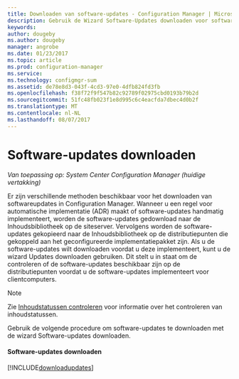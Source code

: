 ```yaml
---
title: Downloaden van software-updates - Configuration Manager | Microsoft Docs
description: Gebruik de Wizard Software-Updates downloaden voor software-updates downloaden en ze distribueren naar distributiepunten, zodat ze klaar om te implementeren op clients.
keywords: 
author: dougeby
ms.author: dougeby
manager: angrobe
ms.date: 01/23/2017
ms.topic: article
ms.prod: configuration-manager
ms.service: 
ms.technology: configmgr-sum
ms.assetid: de78e8d3-043f-4cd3-97e0-4dfb824fd3fb
ms.openlocfilehash: f38f72f9f547b82c92789f02975cbd0193b79b2d
ms.sourcegitcommit: 51fc48fb023f1e8d995c6c4eacfda7dbec4d0b2f
ms.translationtype: MT
ms.contentlocale: nl-NL
ms.lasthandoff: 08/07/2017
---
```

# <a name="download-software-updates"></a>Software-updates downloaden  

*Van toepassing op: System Center Configuration Manager (huidige vertakking)*

Er zijn verschillende methoden beschikbaar voor het downloaden van softwareupdates in Configuration Manager. Wanneer u een regel voor automatische implementatie (ADR) maakt of software-updates handmatig implementeert, worden de software-updates gedownload naar de Inhoudsbibliotheek op de siteserver. Vervolgens worden de software-updates gekopieerd naar de Inhoudsbibliotheek op de distributiepunten die gekoppeld aan het geconfigureerde implementatiepakket zijn. Als u de software-updates wilt downloaden voordat u deze implementeert, kunt u de wizard Updates downloaden gebruiken. Dit stelt u in staat om de controleren of de software-updates beschikbaar zijn op de distributiepunten voordat u de software-updates implementeert voor clientcomputers.  

> [!NOTE]  
>  Zie [Inhoudstatussen controleren](../deploy-use/monitor-software-updates.md#BKMK_ContentStatus) voor informatie over het controleren van inhoudstatussen.  

Gebruik de volgende procedure om software-updates te downloaden met de wizard Software-updates downloaden.  

#### <a name="to-download-software-updates"></a>Software-updates downloaden  
[!INCLUDE[downloadupdates](..\includes\downloadupdates.md)]
<!---
1.  In the Configuration Manager console, navigate to **Software Library** > **Software Updates**.  

3.  Choose the software update to download by using one of the following methods:  

    -   Select one or more software update groups from **Software Update Groups**, and then, on the **Home** tab, in the **Update Group** group, click **Download**.  

    -   Select one or more software updates from **All Software Updates**, and then, on the **Home** tab, in the **Update** group, click **Download**.  

        > [!NOTE]  
        >  On the **All Software Updates** node, Configuration Manager displays only software updates with a **Critical** and **Security** classification that have been released in the last 30 days.  

        > [!TIP]  
        >  Click **Add Criteria** to filter the software updates that are displayed in the **All Software Updates** node, save search criteria that you often use, and then manage saved searches on the **Search** tab.  

         The **Download Software Updates Wizard** opens.  

4.  On the **Deployment Package** page, configure the following settings:  

    1.  **Select deployment package**: Choose this setting to select an existing deployment package for the software updates that are in the deployment.  

        > [!NOTE]  
        >  Software updates that have already been downloaded to the selected deployment package will not be downloaded again.  

    2.  **Create a new deployment package**: Select this setting to create a new deployment package for the software updates that are in the deployment. Configure the following settings:  

        -   **Name**: Specifies the name of the deployment package. The package must have a unique name that briefly describes the package content.  It is limited to 50 characters.  

        -   **Description**: Specifies the description of the deployment package. The package description provides information about the package contents and is limited to 127 characters.  

        -   **Package source**: Specifies the location of the software update source files. Type a network path for the source location, for example, **\\\server\sharename\path**, or click **Browse** to find the network location. You must create the shared folder for the deployment package source files before you proceed to the next page.  

            > [!NOTE]  
            >  The deployment package source location that you specify cannot be used by another software deployment package.  

            > [!IMPORTANT]  
            >  The SMS Provider computer account and the user that is running the wizard to download the software updates must both have **Write** NTFS permissions on the download location. You should carefully restrict access to the download location in order to reduce the risk of attackers tampering with the software update source files.  

            > [!IMPORTANT]  
            >  You can change the package source location in the deployment package properties after Configuration Manager creates the deployment package. But if you do so, you must first copy the content from the original package source to the new package source location.  

     Click **Next**.  

5.  On the **Distribution Points** page, specify the distribution points or distribution point groups that will host the software update files, and then click **Next**. For more information about distribution points, see [Distribution point configurations](../../core/servers/deploy/configure/install-and-configure-distribution-points.md#bkmk_configs).  

    > [!NOTE]  
    >  The Distribution Points page is available only when you create a new software update deployment package.  

6.  On the **Distribution Settings** page, specify the following settings:  

    -   **Distribution priority**: Use this setting to specify the distribution priority for the deployment package. The distribution priority applies when the deployment package is sent to distribution points at child sites. Deployment packages are sent in priority order: **High**, **Medium**, or **Low**. Packages with identical priorities are sent in the order in which they were created. If there is no backlog, the package will process immediately regardless of its priority. By default, packages are sent using **Medium** priority.  

    -   **Distribute the content for this package to preferred distribution points**: Use this setting to enable on-demand content distribution to preferred distribution points. When this setting is enabled, the management point creates a trigger for the distribution manager to distribute the content to all preferred distribution points when a client requests the content for the package and the content is not available on any preferred distribution points. For more information about preferred distribution points and on-demand content, see [Content source location scenarios](../../core/plan-design/hierarchy/fundamental-concepts-for-content-management.md#bkmk_CSLscenarios).  

    -   **Prestaged distribution point settings**: Use this setting to specify how you want to distribute content to prestaged distribution points. Choose one of the following options:  

        -   **Automatically download content when packages are assigned to distribution points**: Use this setting to ignore the prestage settings and distribute content to the distribution point.  

        -   **Download only content changes to the distribution point**: Use this setting to prestage the initial content to the distribution point, and then distribute content changes to the distribution point.  

        -   **Manually copy the content in this package to the distribution point**: Use this setting to always prestage content on the distribution point. This is the default setting.  

         For more information about prestaging content to distribution points, see [Use Prestaged content](../../core/servers/deploy/configure/deploy-and-manage-content.md#bkmk_prestage).  

     Click **Next**.  

7.  On the **Download Location** page, specify location that Configuration Manager will use to download the software update source files. As needed, use the following options:  

    -   **Download software updates from the Internet**: Select this setting to download the software updates from the location on the Internet. This is the default setting.  

    -   **Download software updates from a location on the local network**: Select this setting to download software updates from a local folder or shared network folder. Use this setting when the computer running the wizard does not have Internet access.  

        > [!NOTE]  
        >  When you use this setting, download the software updates from any computer with Internet access, and then copy the software updates to a location on the local network that is accessible from the computer running the wizard.  

     Click **Next**.  

8.  On the **Language Selection** page, specify the languages for which the selected software updates are to be downloaded, and then click **Next**. Configuration Manager downloads the software updates only if they are available in the selected languages. Software updates that are not language-specific are always downloaded.  

9. On the **Summary** page, verify the settings that you selected in the wizard, and then click **Next** to download the software updates.  

10. On the **Completion** page, verify that the software updates were successfully downloaded, and then click **Close**.  --->
